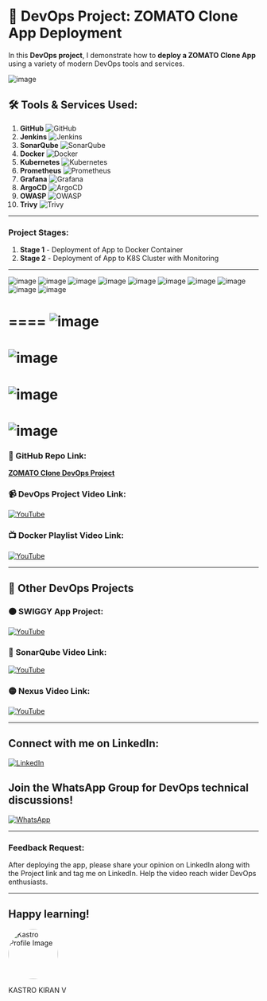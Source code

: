 # 🚀 **DevOps Project: ZOMATO Clone App Deployment**

In this **DevOps project**, I demonstrate how to **deploy a ZOMATO Clone App** using a variety of modern DevOps tools and services.

![image](https://github.com/user-attachments/assets/231da473-461e-4131-b725-011448f24196)


## 🛠️ Tools & Services Used:

1. **GitHub** ![GitHub](https://img.shields.io/badge/GitHub-181717?style=flat-square&logo=github&logoColor=white)
2. **Jenkins** ![Jenkins](https://img.shields.io/badge/Jenkins-D24939?style=flat-square&logo=jenkins&logoColor=white)
3. **SonarQube** ![SonarQube](https://img.shields.io/badge/SonarQube-4E9BCD?style=flat-square&logo=sonarqube&logoColor=white)
4. **Docker** ![Docker](https://img.shields.io/badge/Docker-2496ED?style=flat-square&logo=docker&logoColor=white)
5. **Kubernetes** ![Kubernetes](https://img.shields.io/badge/Kubernetes-326CE5?style=flat-square&logo=kubernetes&logoColor=white)
6. **Prometheus** ![Prometheus](https://img.shields.io/badge/Prometheus-E6522C?style=flat-square&logo=prometheus&logoColor=white)
7. **Grafana** ![Grafana](https://img.shields.io/badge/Grafana-F46800?style=flat-square&logo=grafana&logoColor=white)
8. **ArgoCD** ![ArgoCD](https://img.shields.io/badge/ArgoCD-EF7B4D?style=flat-square&logo=argo&logoColor=white)
9. **OWASP** ![OWASP](https://img.shields.io/badge/OWASP-000000?style=flat-square&logo=owasp&logoColor=white)
10. **Trivy** ![Trivy](https://img.shields.io/badge/Trivy-00979D?style=flat-square&logo=trivy&logoColor=white)

---

### Project Stages:

1. **Stage 1** - Deployment of App to Docker Container
2. **Stage 2** - Deployment of App to K8S Cluster with Monitoring

---

![image](https://github.com/user-attachments/assets/9e9c9805-5e1a-4ff8-8ff5-e75217801fb3)
![image](https://github.com/user-attachments/assets/af28e0c9-9301-481d-a116-4e230ff50b89)
![image](https://github.com/user-attachments/assets/c2e4a677-c00a-42cd-80ef-8a5deb43c2fb)
![image](https://github.com/user-attachments/assets/41ecbe88-ac74-47d0-a17d-02900b72c3ca)
![image](https://github.com/user-attachments/assets/0b656e3c-c3e1-4b7c-ac21-7fb4e61f3114)
![image](https://github.com/user-attachments/assets/a4bd0d6a-140d-45d2-8809-8d9a06525eec)
![image](https://github.com/user-attachments/assets/fa4cc1b8-9c6b-40ea-9b97-4ee3a55d74b7)
![image](https://github.com/user-attachments/assets/7f4ab008-2fdd-4fb4-bcbb-8844886aa135)
![image](https://github.com/user-attachments/assets/a9c45da1-8db7-4f7f-bf86-cb6767f659b5)
![image](https://github.com/user-attachments/assets/11d7f1ff-7394-41ad-9eac-dec5011a370b)

====
![image](https://github.com/user-attachments/assets/55927e10-e37f-473c-aa59-a6537b78c571)
=====
![image](https://github.com/user-attachments/assets/0ba94606-4d82-4e0a-924b-ca6f5fee977c)
====
![image](https://github.com/user-attachments/assets/cf4bfe40-d619-46c9-8416-75c3b52d2791)
===
![image](https://github.com/user-attachments/assets/4a364a44-825d-4c00-b62f-39a5c9b14ee2)
=====



### 📂 GitHub Repo Link:  
[**ZOMATO Clone DevOps Project**](#)

### 📹 DevOps Project Video Link:  
[![YouTube](https://img.shields.io/badge/YouTube-FF0000?style=flat-square&logo=youtube&logoColor=white)](https://youtu.be/GyoI6-I68aQ)

### 📺 Docker Playlist Video Link:  
[![YouTube](https://img.shields.io/badge/YouTube-FF0000?style=flat-square&logo=youtube&logoColor=white)](https://www.youtube.com/playlist?list=PLs-PsDpuAuTeNx3OgGQ1QrpNBo-XE6VBh)

---

## 📂 Other DevOps Projects

### 🟠 **SWIGGY App Project**:  
[![YouTube](https://img.shields.io/badge/YouTube-FF0000?style=flat-square&logo=youtube&logoColor=white)](https://youtu.be/x55z7rk0NAU)

### 🔵 **SonarQube Video Link**:  
[![YouTube](https://img.shields.io/badge/YouTube-FF0000?style=flat-square&logo=sonarqube&logoColor=white)](https://youtu.be/ScdedztTaAU)

### 🟡 **Nexus Video Link**:  
[![YouTube](https://img.shields.io/badge/YouTube-FF0000?style=flat-square&logo=nexus&logoColor=white)](https://youtu.be/opJAfDOCZuI)

---

## Connect with me on LinkedIn:  
[![LinkedIn](https://img.shields.io/badge/LinkedIn-0077B5?style=flat-square&logo=linkedin&logoColor=white)](https://www.linkedin.com/in/kastro-kiran/)

## Join the WhatsApp Group for DevOps technical discussions!
[![WhatsApp](https://img.shields.io/badge/WhatsApp-25D366?style=for-the-badge&logo=whatsapp&logoColor=white)](https://chat.whatsapp.com/EGw6ZlwUHZc82cA0vXFnwm) 

---

### Feedback Request:  

After deploying the app, please share your opinion on LinkedIn along with the Project link and tag me on LinkedIn. Help the video reach wider DevOps enthusiasts.

---

## Happy learning!  
<img src="https://media.licdn.com/dms/image/v2/D5603AQHJB_lF1d9OSw/profile-displayphoto-shrink_800_800/profile-displayphoto-shrink_800_800/0/1718971147172?e=1735776000&v=beta&t=HC_e0eOufPvf8XQ0P7iI9GDm9hBSIh5FwQaGsL_8ivo" alt="Kastro Profile Image" width="100" height="100" style="border-radius:50%;">

KASTRO KIRAN V
